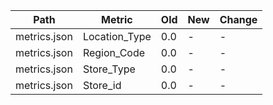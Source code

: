 | Path         | Metric        | Old   | New   | Change   |
|--------------|---------------|-------|-------|----------|
| metrics.json | Location_Type | 0.0   | -     | -        |
| metrics.json | Region_Code   | 0.0   | -     | -        |
| metrics.json | Store_Type    | 0.0   | -     | -        |
| metrics.json | Store_id      | 0.0   | -     | -        |

